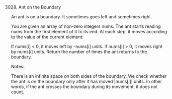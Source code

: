 3028. Ant on the Boundary

An ant is on a boundary. It sometimes goes left and sometimes right.

You are given an array of non-zero integers nums. The ant starts reading nums from the first element of it to its end. At each step, it moves according to the value of the current element:

If nums[i] < 0, it moves left by -nums[i] units.
If nums[i] > 0, it moves right by nums[i] units.
Return the number of times the ant returns to the boundary.

Notes:

There is an infinite space on both sides of the boundary.
We check whether the ant is on the boundary only after it has moved |nums[i]| units. In other words, if the ant crosses the boundary during its movement, it does not count.
